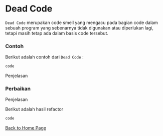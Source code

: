 # Dead Code

`Dead Code` merupakan code smell yang mengacu pada bagian code dalam sebuah program yang sebenarnya tidak digunakan atau diperlukan lagi, tetapi masih tetap ada dalam basis code tersebut. 

### Contoh

Berikut adalah contoh dari `Dead Code` :

```java
code
```

Penjelasan

### Perbaikan

Penjelasan

Berikut adalah hasil refactor

```java
code
```

[Back to Home Page](https://jonathanchr1.github.io/code-re/)
